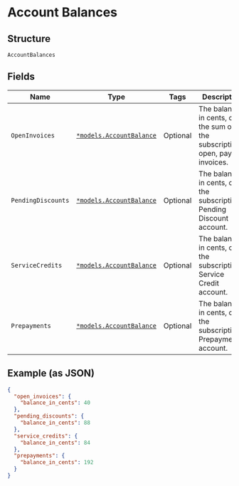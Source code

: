 
# Account Balances

## Structure

`AccountBalances`

## Fields

| Name | Type | Tags | Description |
|  --- | --- | --- | --- |
| `OpenInvoices` | [`*models.AccountBalance`](account-balance.md) | Optional | The balance, in cents, of the sum of the subscription's  open, payable invoices. |
| `PendingDiscounts` | [`*models.AccountBalance`](account-balance.md) | Optional | The balance, in cents, of the subscription's Pending Discount account. |
| `ServiceCredits` | [`*models.AccountBalance`](account-balance.md) | Optional | The balance, in cents, of the subscription's Service Credit account. |
| `Prepayments` | [`*models.AccountBalance`](account-balance.md) | Optional | The balance, in cents, of the subscription's Prepayment account. |

## Example (as JSON)

```json
{
  "open_invoices": {
    "balance_in_cents": 40
  },
  "pending_discounts": {
    "balance_in_cents": 88
  },
  "service_credits": {
    "balance_in_cents": 84
  },
  "prepayments": {
    "balance_in_cents": 192
  }
}
```

